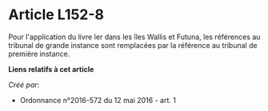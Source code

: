 # Article L152-8

Pour l'application du livre Ier dans les îles Wallis et Futuna, les références au tribunal de grande instance sont remplacées
par la référence au tribunal de première instance.

**Liens relatifs à cet article**

_Créé par_:

  - Ordonnance n°2016-572 du 12 mai 2016 - art. 1
